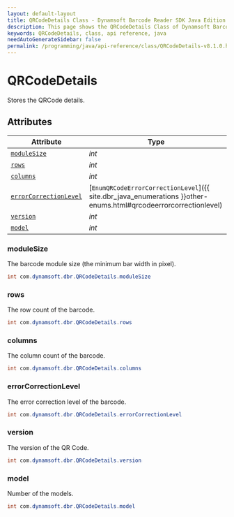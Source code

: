 ```yaml
---
layout: default-layout
title: QRCodeDetails Class - Dynamsoft Barcode Reader SDK Java Edition API Reference
description: This page shows the QRCodeDetails Class of Dynamsoft Barcode Reader SDK Java Edition API Reference.
keywords: QRCodeDetails, class, api reference, java
needAutoGenerateSidebar: false
permalink: /programming/java/api-reference/class/QRCodeDetails-v8.1.0.html
---
```



# QRCodeDetails
Stores the QRCode details.  
  

## Attributes
  
| Attribute | Type |
|---------- | ---- |
| [`moduleSize`](#modulesize) | *int* |
| [`rows`](#rows) | *int* |
| [`columns`](#columns) | *int* |
| [`errorCorrectionLevel`](#errorcorrectionlevel) | [`EnumQRCodeErrorCorrectionLevel`]({{ site.dbr_java_enumerations }}other-enums.html#qrcodeerrorcorrectionlevel) |
| [`version`](#version) | *int* |
| [`model`](#model) | *int* |


### moduleSize
The barcode module size (the minimum bar width in pixel).  
```java
int com.dynamsoft.dbr.QRCodeDetails.moduleSize
```

### rows
The row count of the barcode.  
```java
int com.dynamsoft.dbr.QRCodeDetails.rows
```

### columns
The column count of the barcode. 
```java
int com.dynamsoft.dbr.QRCodeDetails.columns
```

### errorCorrectionLevel
The error correction level of the barcode.  
```java
int com.dynamsoft.dbr.QRCodeDetails.errorCorrectionLevel
```

### version
The version of the QR Code.
```java
int com.dynamsoft.dbr.QRCodeDetails.version
```

### model
Number of the models.
```java
int com.dynamsoft.dbr.QRCodeDetails.model
```

